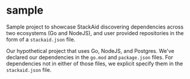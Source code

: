 # sample

Sample project to showcase StackAid discovering dependencies across two ecosystems (Go and NodeJS), and user provided repositories in the form of a `stackaid.json` file.

Our hypothetical project that uses Go, NodeJS, and Postgres. We've declared our dependencies in the `go.mod` and `package.json` files. For dependencies not in either of those files, we explicit specify them in the `stackaid.json` file.

